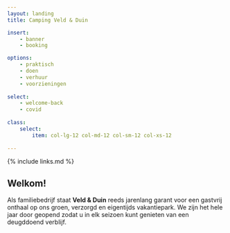 ```yaml
---
layout: landing
title: Camping Veld & Duin

insert:
    - banner
    - booking

options:
    - praktisch
    - doen
    - verhuur
    - voorzieningen
    
select:
    - welcome-back
    - covid
    
class:
    select:
        item: col-lg-12 col-md-12 col-sm-12 col-xs-12
        
---
```

{% include links.md %}

## Welkom!

Als familiebedrijf staat **Veld & Duin** reeds jarenlang garant voor een gastvrij onthaal op ons groen, verzorgd en eigentijds vakantiepark.
We zijn het hele jaar door geopend zodat u in elk seizoen kunt genieten van een deugddoend verblijf.
